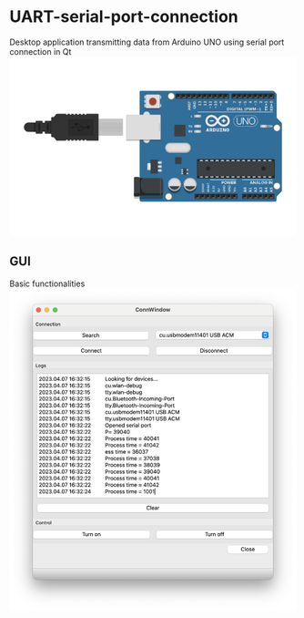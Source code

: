 # UART-serial-port-connection
Desktop application transmitting data from Arduino UNO using serial port connection in Qt
![arduino](t725.png)

## GUI
Basic functionalities
![app](app.png)
